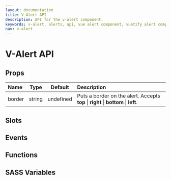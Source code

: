 ```yaml
---
layout: documentation
title: V-Alert API
description: API for the v-alert component.
keywords: v-alert, alerts, api, vue alert component, vuetify alert component
nav: v-alert
---
```


# V-Alert API

## Props
| Name | Type   | Default | Description |
| :--- | :---:  | :---:   | :---        |
| border | string | undefined | Puts a border on the alert. Accepts **top** \| **right** \| **bottom** \| **left**. |

## Slots

## Events

## Functions

## SASS Variables

<carbon-ad />

<up-next />

<vuetify-ad />

<contribute />
